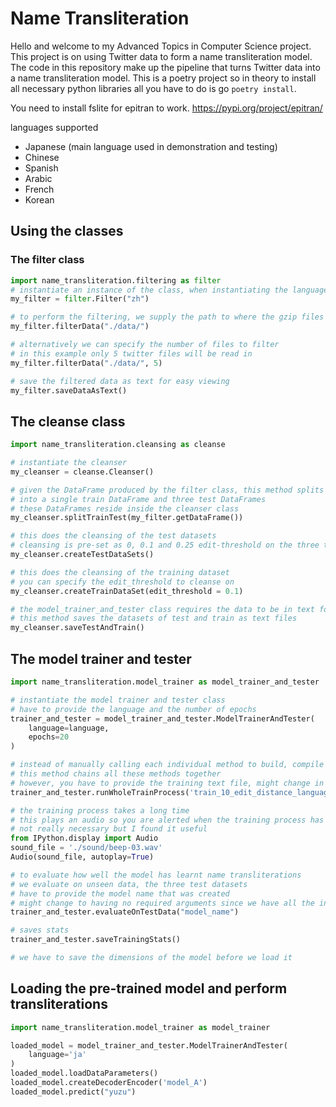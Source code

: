 # Name Transliteration

Hello and welcome to my Advanced Topics in Computer Science project. This project is on using Twitter data to form a name transliteration model. The code in this repository make up the pipeline that turns Twitter data into a name transliteration model. This is a poetry project so in theory to install all necessary python libraries all you have to do is go ```poetry install```.

You need to install fslite for epitran to work.
<https://pypi.org/project/epitran/>

languages supported

- Japanese (main language used in demonstration and testing)
- Chinese
- Spanish
- Arabic
- French
- Korean

## Using the classes

### The filter class

```python
import name_transliteration.filtering as filter
# instantiate an instance of the class, when instantiating the language is also set
my_filter = filter.Filter("zh")

# to perform the filtering, we supply the path to where the gzip files are stored
my_filter.filterData("./data/")

# alternatively we can specify the number of files to filter
# in this example only 5 twitter files will be read in
my_filter.filterData("./data/", 5)

# save the filtered data as text for easy viewing
my_filter.saveDataAsText()
```

## The cleanse class

```python
import name_transliteration.cleansing as cleanse

# instantiate the cleanser
my_cleanser = cleanse.Cleanser()

# given the DataFrame produced by the filter class, this method splits that DataFrame
# into a single train DataFrame and three test DataFrames
# these DataFrames reside inside the cleanser class
my_cleanser.splitTrainTest(my_filter.getDataFrame())

# this does the cleansing of the test datasets
# cleansing is pre-set as 0, 0.1 and 0.25 edit-threshold on the three test datasets
my_cleanser.createTestDataSets()

# this does the cleansing of the training dataset
# you can specify the edit_threshold to cleanse on
my_cleanser.createTrainDataSet(edit_threshold = 0.1)

# the model_trainer_and_tester class requires the data to be in text format
# this method saves the datasets of test and train as text files
my_cleanser.saveTestAndTrain()
```

## The model trainer and tester

```python
import name_transliteration.model_trainer as model_trainer_and_tester

# instantiate the model trainer and tester class
# have to provide the language and the number of epochs
trainer_and_tester = model_trainer_and_tester.ModelTrainerAndTester(
    language=language, 
    epochs=20
)

# instead of manually calling each individual method to build, compile and train the model
# this method chains all these methods together
# however, you have to provide the training text file, might change in the future
trainer_and_tester.runWholeTrainProcess('train_10_edit_distance_language_cleansed.txt', 'model_name')

# the training process takes a long time
# this plays an audio so you are alerted when the training process has finished
# not really necessary but I found it useful
from IPython.display import Audio
sound_file = './sound/beep-03.wav'
Audio(sound_file, autoplay=True)

# to evaluate how well the model has learnt name transliterations
# we evaluate on unseen data, the three test datasets
# have to provide the model name that was created
# might change to having no required arguments since we have all the information already
trainer_and_tester.evaluateOnTestData("model_name")

# saves stats
trainer_and_tester.saveTrainingStats()

# we have to save the dimensions of the model before we load it
```

## Loading the pre-trained model and perform transliterations

```python
import name_transliteration.model_trainer as model_trainer

loaded_model = model_trainer_and_tester.ModelTrainerAndTester(
    language='ja'
)
loaded_model.loadDataParameters()
loaded_model.createDecoderEncoder('model_A')
loaded_model.predict("yuzu")
```
